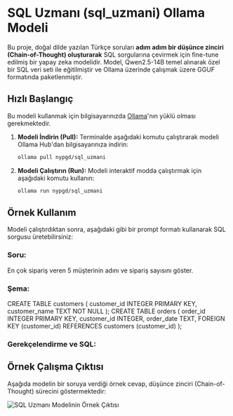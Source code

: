 # SQL Uzmanı (sql_uzmani) Ollama Modeli

Bu proje, doğal dilde yazılan Türkçe soruları **adım adım bir düşünce zinciri (Chain-of-Thought) oluşturarak** SQL sorgularına çevirmek için fine-tune edilmiş bir yapay zeka modelidir. Model, Qwen2.5-14B temel alınarak özel bir SQL veri seti ile eğitilmiştir ve Ollama üzerinde çalışmak üzere GGUF formatında paketlenmiştir.

## Hızlı Başlangıç

Bu modeli kullanmak için bilgisayarınızda [Ollama](https://ollama.com)'nın yüklü olması gerekmektedir.

1.  **Modeli İndirin (Pull):**
    Terminalde aşağıdaki komutu çalıştırarak modeli Ollama Hub'dan bilgisayarınıza indirin:
    ```bash
    ollama pull nypgd/sql_uzmani
    ```

2.  **Modeli Çalıştırın (Run):**
    Modeli interaktif modda çalıştırmak için aşağıdaki komutu kullanın:
    ```bash
    ollama run nypgd/sql_uzmani
    ```

## Örnek Kullanım

Modeli çalıştırdıktan sonra, aşağıdaki gibi bir prompt formatı kullanarak SQL sorgusu üretebilirsiniz:

### Soru:
En çok sipariş veren 5 müşterinin adını ve sipariş sayısını göster.

### Şema:
CREATE TABLE customers (
  customer_id INTEGER PRIMARY KEY,
  customer_name TEXT NOT NULL
);
CREATE TABLE orders (
  order_id INTEGER PRIMARY KEY,
  customer_id INTEGER,
  order_date TEXT,
  FOREIGN KEY (customer_id) REFERENCES customers (customer_id)
);

### Gerekçelendirme ve SQL:

## Örnek Çalışma Çıktısı

Aşağıda modelin bir soruya verdiği örnek cevap, düşünce zinciri (Chain-of-Thought) sürecini göstermektedir:

![SQL Uzmanı Modelinin Örnek Çıktısı]([https://ollama.com](https://github.com/mehmetbozdemir24/sql_uzmani/blob/main/resim.jpg))
